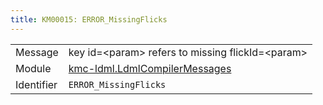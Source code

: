 ```yaml
---
title: KM00015: ERROR_MissingFlicks
---
```


|            |           |
|------------|---------- |
| Message    | key id=&lt;param&gt; refers to missing flickId=&lt;param&gt; |
| Module     | [kmc-ldml.LdmlCompilerMessages](kmc-ldml.ldmlcompilermessages) |
| Identifier | `ERROR_MissingFlicks` |


